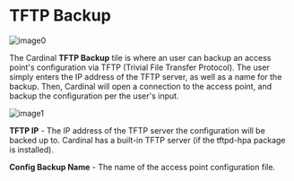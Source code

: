 TFTP Backup
===========

![image0](http://cardinal.mcclunetechnologies.net/wp-content/uploads/2017/10/img_59f61122d8c8a.png)

The Cardinal **TFTP Backup** tile is where an user can backup an access
point's configuration via TFTP (Trivial File Transfer Protocol). The
user simply enters the IP address of the TFTP server, as well as a name
for the backup. Then, Cardinal will open a connection to the access
point, and backup the configuration per the user's input.

![image1](http://cardinal.mcclunetechnologies.net/wp-content/uploads/2017/10/img_59f611a1ed41d.png)

**TFTP IP** - The IP address of the TFTP server the configuration will
be backed up to. Cardinal has a built-in TFTP server (if the tftpd-hpa
package is installed).

**Config Backup Name** - The name of the access point configuration
file.
